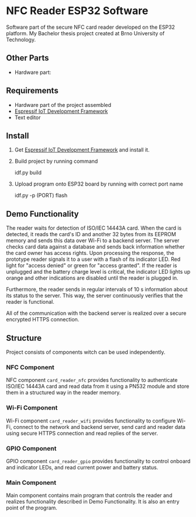 # NFC Reader ESP32 Software
Software part of the secure NFC card reader developed on the ESP32 platform. My Bachelor thesis project created at Brno University of Technology.

## Other Parts
* Hardware part:

## Requirements
* Hardware part of the project assembled
* [Espressif IoT Development Framework](https://docs.espressif.com/projects/esp-idf/en/latest/esp32/get-started/index.html)
* Text editor

## Install
1. Get [Espressif IoT Development Framework](https://docs.espressif.com/projects/esp-idf/en/latest/esp32/get-started/index.html) and install it.
2. Build project by running command

    idf.py build

3. Upload program onto ESP32 board by running with correct port name

     idf.py -p (PORT) flash

## Demo Functionality
The reader waits for detection of ISO/IEC 14443A card. When the card is detected, it reads the card's ID and another 32 bytes from its EEPROM memory and sends this data over Wi-Fi to a backend server. The server checks card data against a database and sends back information whether the card owner has access rights. Upon processing the response, the prototype reader signals it to a user with a flash of its indicator LED. Red light for "access denied" or green for "access granted". If the reader is unplugged and the battery charge level is critical, the indicator LED lights up orange and other indications are disabled until the reader is plugged in.

Furthermore, the reader sends in regular intervals of 10 s information about its status to the server. This way, the server continuously verifies that the reader is functional.

All of the communication with the backend server is realized over a secure encrypted HTTPS connection.

## Structure
Project consists of components witch can be used independently.

### NFC Component
NFC component `card_reader_nfc` provides functionality to authenticate ISO/IEC 14443A card and read data from it using a PN532 module and store them in a structured way in the reader memory.

### Wi-Fi Component
Wi-Fi component `card_reader_wifi` provides functionality to configure Wi-Fi, connect to the network and backend server, send card and reader data using secure HTTPS connection and read replies of the server.

### GPIO Component
GPIO component `card_reader_gpio` provides functionality to control onboard and indicator LEDs, and read current power and battery status.

### Main Component
Main component contains main program that controls the reader and realizes functionality described in Demo Functionality. It is also an entry point of the program.
